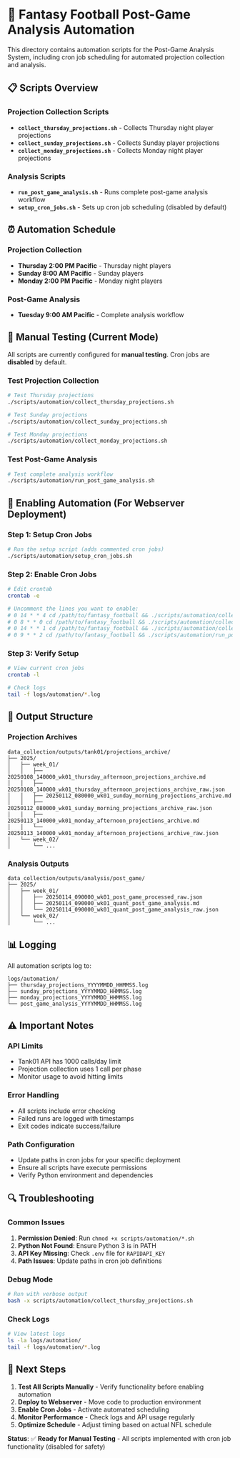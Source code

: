 # 🤖 Fantasy Football Post-Game Analysis Automation

This directory contains automation scripts for the Post-Game Analysis System, including cron job scheduling for automated projection collection and analysis.

## 📋 **Scripts Overview**

### **Projection Collection Scripts**
- **`collect_thursday_projections.sh`** - Collects Thursday night player projections
- **`collect_sunday_projections.sh`** - Collects Sunday player projections  
- **`collect_monday_projections.sh`** - Collects Monday night player projections

### **Analysis Scripts**
- **`run_post_game_analysis.sh`** - Runs complete post-game analysis workflow
- **`setup_cron_jobs.sh`** - Sets up cron job scheduling (disabled by default)

## ⏰ **Automation Schedule**

### **Projection Collection**
- **Thursday 2:00 PM Pacific** - Thursday night players
- **Sunday 8:00 AM Pacific** - Sunday players
- **Monday 2:00 PM Pacific** - Monday night players

### **Post-Game Analysis**
- **Tuesday 9:00 AM Pacific** - Complete analysis workflow

## 🚀 **Manual Testing (Current Mode)**

All scripts are currently configured for **manual testing**. Cron jobs are **disabled** by default.

### **Test Projection Collection**
```bash
# Test Thursday projections
./scripts/automation/collect_thursday_projections.sh

# Test Sunday projections  
./scripts/automation/collect_sunday_projections.sh

# Test Monday projections
./scripts/automation/collect_monday_projections.sh
```

### **Test Post-Game Analysis**
```bash
# Test complete analysis workflow
./scripts/automation/run_post_game_analysis.sh
```

## 🔧 **Enabling Automation (For Webserver Deployment)**

### **Step 1: Setup Cron Jobs**
```bash
# Run the setup script (adds commented cron jobs)
./scripts/automation/setup_cron_jobs.sh
```

### **Step 2: Enable Cron Jobs**
```bash
# Edit crontab
crontab -e

# Uncomment the lines you want to enable:
# 0 14 * * 4 cd /path/to/fantasy_football && ./scripts/automation/collect_thursday_projections.sh
# 0 8 * * 0 cd /path/to/fantasy_football && ./scripts/automation/collect_sunday_projections.sh
# 0 14 * * 1 cd /path/to/fantasy_football && ./scripts/automation/collect_monday_projections.sh
# 0 9 * * 2 cd /path/to/fantasy_football && ./scripts/automation/run_post_game_analysis.sh
```

### **Step 3: Verify Setup**
```bash
# View current cron jobs
crontab -l

# Check logs
tail -f logs/automation/*.log
```

## 📁 **Output Structure**

### **Projection Archives**
```
data_collection/outputs/tank01/projections_archive/
├── 2025/
│   ├── week_01/
│   │   ├── 20250108_140000_wk01_thursday_afternoon_projections_archive.md
│   │   ├── 20250108_140000_wk01_thursday_afternoon_projections_archive_raw.json
│   │   ├── 20250112_080000_wk01_sunday_morning_projections_archive.md
│   │   ├── 20250112_080000_wk01_sunday_morning_projections_archive_raw.json
│   │   ├── 20250113_140000_wk01_monday_afternoon_projections_archive.md
│   │   └── 20250113_140000_wk01_monday_afternoon_projections_archive_raw.json
│   └── week_02/
│       └── ...
```

### **Analysis Outputs**
```
data_collection/outputs/analysis/post_game/
├── 2025/
│   ├── week_01/
│   │   ├── 20250114_090000_wk01_post_game_processed_raw.json
│   │   ├── 20250114_090000_wk01_quant_post_game_analysis.md
│   │   └── 20250114_090000_wk01_quant_post_game_analysis_raw.json
│   └── week_02/
│       └── ...
```

## 📊 **Logging**

All automation scripts log to:
```
logs/automation/
├── thursday_projections_YYYYMMDD_HHMMSS.log
├── sunday_projections_YYYYMMDD_HHMMSS.log
├── monday_projections_YYYYMMDD_HHMMSS.log
└── post_game_analysis_YYYYMMDD_HHMMSS.log
```

## ⚠️ **Important Notes**

### **API Limits**
- Tank01 API has 1000 calls/day limit
- Projection collection uses 1 call per phase
- Monitor usage to avoid hitting limits

### **Error Handling**
- All scripts include error checking
- Failed runs are logged with timestamps
- Exit codes indicate success/failure

### **Path Configuration**
- Update paths in cron jobs for your specific deployment
- Ensure all scripts have execute permissions
- Verify Python environment and dependencies

## 🔍 **Troubleshooting**

### **Common Issues**
1. **Permission Denied**: Run `chmod +x scripts/automation/*.sh`
2. **Python Not Found**: Ensure Python 3 is in PATH
3. **API Key Missing**: Check `.env` file for `RAPIDAPI_KEY`
4. **Path Issues**: Update paths in cron job definitions

### **Debug Mode**
```bash
# Run with verbose output
bash -x scripts/automation/collect_thursday_projections.sh
```

### **Check Logs**
```bash
# View latest logs
ls -la logs/automation/
tail -f logs/automation/*.log
```

## 🎯 **Next Steps**

1. **Test All Scripts Manually** - Verify functionality before enabling automation
2. **Deploy to Webserver** - Move code to production environment
3. **Enable Cron Jobs** - Activate automated scheduling
4. **Monitor Performance** - Check logs and API usage regularly
5. **Optimize Schedule** - Adjust timing based on actual NFL schedule

**Status**: ✅ **Ready for Manual Testing** - All scripts implemented with cron job functionality (disabled for safety)
